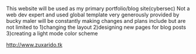 This website will be used as my primary portfolio/blog site(cybersec)
Not a web dev expert and used global template very generously provided by bucky maler
will be constantly making changes and plans include but are not limited to 1)changing the layout
                                                                           2)designing new pages for blog posts
                                                                           3)creating a light mode color scheme
                                           

http://www.zuxarido.tk

